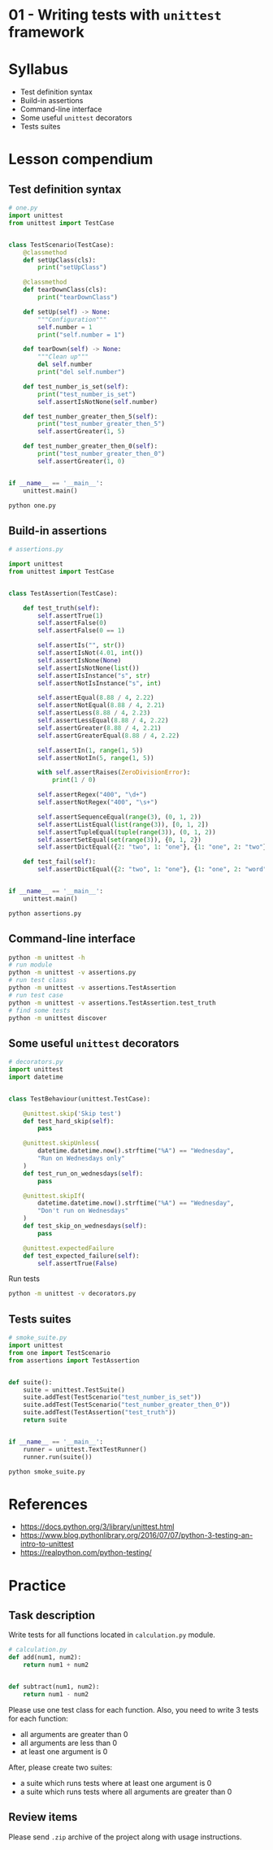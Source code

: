 # 01 - Writing tests with `unittest` framework
# Syllabus
- Test definition syntax
- Build-in assertions
- Command-line interface
- Some useful `unittest` decorators
- Tests suites

# Lesson compendium
## Test definition syntax
```python
# one.py
import unittest
from unittest import TestCase


class TestScenario(TestCase):
    @classmethod
    def setUpClass(cls):
        print("setUpClass")

    @classmethod
    def tearDownClass(cls):
        print("tearDownClass")

    def setUp(self) -> None:
        """Configuration"""
        self.number = 1
        print("self.number = 1")

    def tearDown(self) -> None:
        """Clean up"""
        del self.number
        print("del self.number")

    def test_number_is_set(self):
        print("test_number_is_set")
        self.assertIsNotNone(self.number)

    def test_number_greater_then_5(self):
        print("test_number_greater_then_5")
        self.assertGreater(1, 5)

    def test_number_greater_then_0(self):
        print("test_number_greater_then_0")
        self.assertGreater(1, 0)


if __name__ == '__main__':
    unittest.main()
```
```bash
python one.py
```

## Build-in assertions
```python
# assertions.py

import unittest
from unittest import TestCase


class TestAssertion(TestCase):

    def test_truth(self):
        self.assertTrue(1)
        self.assertFalse(0)
        self.assertFalse(0 == 1)

        self.assertIs("", str())
        self.assertIsNot(4.01, int())
        self.assertIsNone(None)
        self.assertIsNotNone(list())
        self.assertIsInstance("s", str)
        self.assertNotIsInstance("s", int)

        self.assertEqual(8.88 / 4, 2.22)
        self.assertNotEqual(8.88 / 4, 2.21)
        self.assertLess(8.88 / 4, 2.23)
        self.assertLessEqual(8.88 / 4, 2.22)
        self.assertGreater(8.88 / 4, 2.21)
        self.assertGreaterEqual(8.88 / 4, 2.22)

        self.assertIn(1, range(1, 5))
        self.assertNotIn(5, range(1, 5))

        with self.assertRaises(ZeroDivisionError):
            print(1 / 0)

        self.assertRegex("400", "\d+")
        self.assertNotRegex("400", "\s+")

        self.assertSequenceEqual(range(3), (0, 1, 2))
        self.assertListEqual(list(range(3)), [0, 1, 2])
        self.assertTupleEqual(tuple(range(3)), (0, 1, 2))
        self.assertSetEqual(set(range(3)), {0, 1, 2})
        self.assertDictEqual({2: "two", 1: "one"}, {1: "one", 2: "two"})

    def test_fail(self):
        self.assertDictEqual({2: "two", 1: "one"}, {1: "one", 2: "word"})


if __name__ == '__main__':
    unittest.main()
```
```bash
python assertions.py
```

## Command-line interface
```bash
python -m unittest -h
# run module
python -m unittest -v assertions.py
# run test class
python -m unittest -v assertions.TestAssertion
# run test case
python -m unittest -v assertions.TestAssertion.test_truth
# find some tests
python -m unittest discover
```

## Some useful `unittest` decorators
```python
# decorators.py
import unittest
import datetime


class TestBehaviour(unittest.TestCase):

    @unittest.skip('Skip test')
    def test_hard_skip(self):
        pass

    @unittest.skipUnless(
        datetime.datetime.now().strftime("%A") == "Wednesday",
        "Run on Wednesdays only"
    )
    def test_run_on_wednesdays(self):
        pass

    @unittest.skipIf(
        datetime.datetime.now().strftime("%A") == "Wednesday",
        "Don't run on Wednesdays"
    )
    def test_skip_on_wednesdays(self):
        pass

    @unittest.expectedFailure
    def test_expected_failure(self):
        self.assertTrue(False)

```
Run tests
```bash
python -m unittest -v decorators.py
```

## Tests suites
```python
# smoke_suite.py
import unittest
from one import TestScenario
from assertions import TestAssertion


def suite():
    suite = unittest.TestSuite()
    suite.addTest(TestScenario("test_number_is_set"))
    suite.addTest(TestScenario("test_number_greater_then_0"))
    suite.addTest(TestAssertion("test_truth"))
    return suite


if __name__ == '__main__':
    runner = unittest.TextTestRunner()
    runner.run(suite())
```
```bash
python smoke_suite.py
```

# References
- <https://docs.python.org/3/library/unittest.html>
- <https://www.blog.pythonlibrary.org/2016/07/07/python-3-testing-an-intro-to-unittest>
- <https://realpython.com/python-testing/>

# Practice
## Task description
Write tests for all functions located in `calculation.py` module.
```python
# calculation.py
def add(num1, num2):
    return num1 + num2


def subtract(num1, num2):
    return num1 - num2
```
Please use one test class for each function. Also, you need to write 3 tests for each function:
- all arguments are greater than 0
- all arguments are less than 0
- at least one argument is 0

After, please create two suites:
- a suite which runs tests where at least one argument is 0
- a suite which runs tests where all arguments are greater than 0

## Review items
Please send `.zip` archive of the project along with usage instructions.
